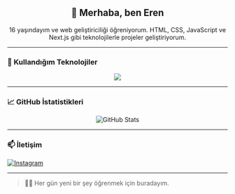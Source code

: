 <h2 align="center">👋 Merhaba, ben Eren</h2>
<p align="center">
  16 yaşındayım ve web geliştiriciliği öğreniyorum.  
  HTML, CSS, JavaScript ve Next.js gibi teknolojilerle projeler geliştiriyorum.
</p>

---

### 🧰 Kullandığım Teknolojiler

<div align="center">
  <img src="https://skillicons.dev/icons?i=html,css,js,nextjs,react,tailwind&theme=light" />
</div>

---

### 📈 GitHub İstatistikleri

<p align="center">
  <img src="https://github-readme-stats.vercel.app/api?username=erenturan16&show_icons=true&theme=tokyonight&hide=stars&count_private=true" alt="GitHub Stats" />
  <br />

</p>

---

### 📫 İletişim

[![Instagram](https://img.shields.io/badge/Instagram-@515.eren-E4405F?style=for-the-badge&logo=instagram&logoColor=white)](https://instagram.com/515.eren)

---

> 👨‍💻 Her gün yeni bir şey öğrenmek için buradayım.
